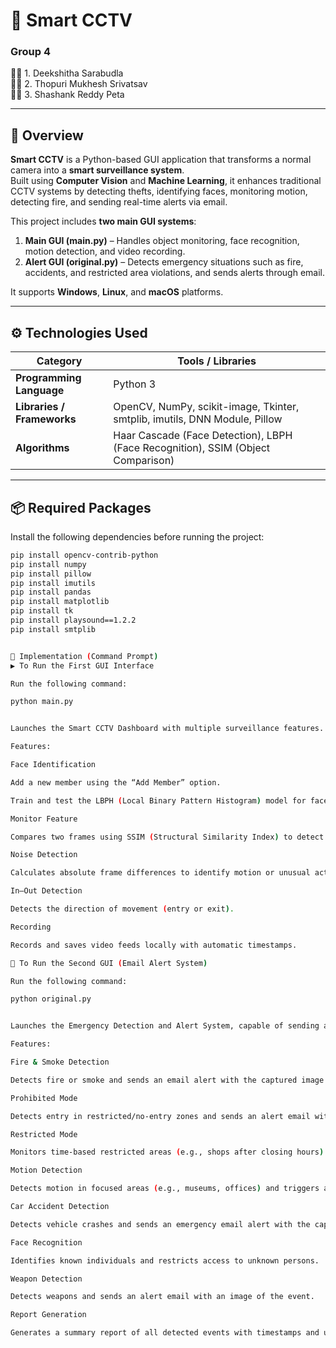 # 🎥 Smart CCTV  
### Group 4  
👩‍💻 1. Deekshitha Sarabudla  
👨‍💻 2. Thopuri Mukhesh Srivatsav  
👨‍💻 3. Shashank Reddy Peta  

---

## 📘 Overview  
**Smart CCTV** is a Python-based GUI application that transforms a normal camera into a **smart surveillance system**.  
Built using **Computer Vision** and **Machine Learning**, it enhances traditional CCTV systems by detecting thefts, identifying faces, monitoring motion, detecting fire, and sending real-time alerts via email.

This project includes **two main GUI systems**:  
1. **Main GUI (main.py)** – Handles object monitoring, face recognition, motion detection, and video recording.  
2. **Alert GUI (original.py)** – Detects emergency situations such as fire, accidents, and restricted area violations, and sends alerts through email.

It supports **Windows**, **Linux**, and **macOS** platforms.

---

## ⚙️ Technologies Used

| Category | Tools / Libraries |
|-----------|------------------|
| **Programming Language** | Python 3 |
| **Libraries / Frameworks** | OpenCV, NumPy, scikit-image, Tkinter, smtplib, imutils, DNN Module, Pillow |
| **Algorithms** | Haar Cascade (Face Detection), LBPH (Face Recognition), SSIM (Object Comparison) |

---

## 📦 Required Packages

Install the following dependencies before running the project:

```bash
pip install opencv-contrib-python
pip install numpy
pip install pillow
pip install imutils
pip install pandas
pip install matplotlib
pip install tk
pip install playsound==1.2.2
pip install smtplib


🧠 Implementation (Command Prompt)
▶️ To Run the First GUI Interface

Run the following command:

python main.py


Launches the Smart CCTV Dashboard with multiple surveillance features.

Features:

Face Identification

Add a new member using the “Add Member” option.

Train and test the LBPH (Local Binary Pattern Histogram) model for face recognition.

Monitor Feature

Compares two frames using SSIM (Structural Similarity Index) to detect stolen or missing objects.

Noise Detection

Calculates absolute frame differences to identify motion or unusual activity.

In–Out Detection

Detects the direction of movement (entry or exit).

Recording

Records and saves video feeds locally with automatic timestamps.

🚨 To Run the Second GUI (Email Alert System)

Run the following command:

python original.py


Launches the Emergency Detection and Alert System, capable of sending automated email notifications.

Features:

Fire & Smoke Detection

Detects fire or smoke and sends an email alert with the captured image.

Prohibited Mode

Detects entry in restricted/no-entry zones and sends an alert email with the intruder’s image.

Restricted Mode

Monitors time-based restricted areas (e.g., shops after closing hours) and sends alerts if unauthorized access occurs.

Motion Detection

Detects motion in focused areas (e.g., museums, offices) and triggers an alarm.

Car Accident Detection

Detects vehicle crashes and sends an emergency email alert with the captured image and camera location.

Face Recognition

Identifies known individuals and restricts access to unknown persons.

Weapon Detection

Detects weapons and sends an alert email with an image of the event.

Report Generation

Generates a summary report of all detected events with timestamps and user details.
